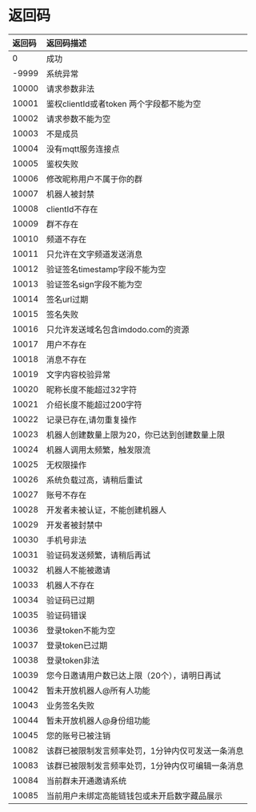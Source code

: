 # 返回码

|返回码|返回码描述| 
|:---------------|:-----| 
|0|成功| 
|-9999|系统异常| 
|10000|请求参数非法| 
|10001|鉴权clientId或者token 两个字段都不能为空| 
|10002|请求参数不能为空| 
|10003|不是成员| 
|10004|没有mqtt服务连接点| 
|10005|鉴权失败| 
|10006|修改昵称用户不属于你的群| 
|10007|机器人被封禁| 
|10008|clientId不存在| 
|10009|群不存在| 
|10010|频道不存在| 
|10011|只允许在文字频道发送消息| 
|10012|验证签名timestamp字段不能为空| 
|10013|验证签名sign字段不能为空| 
|10014|签名url过期| 
|10015|签名失败| 
|10016|只允许发送域名包含imdodo.com的资源| 
|10017|用户不存在| 
|10018|消息不存在| 
|10019|文字内容校验异常| 
|10020|昵称长度不能超过32字符| 
|10021|介绍长度不能超过200字符| 
|10022|记录已存在,请勿重复操作| 
|10023|机器人创建数量上限为20，你已达到创建数量上限| 
|10024|机器人调用太频繁，触发限流| 
|10025|无权限操作| 
|10026|系统负载过高，请稍后重试| 
|10027|账号不存在| 
|10028|开发者未被认证，不能创建机器人| 
|10029|开发者被封禁中| 
|10030|手机号非法| 
|10031|验证码发送频繁，请稍后再试| 
|10032|机器人不能被邀请| 
|10033|机器人不存在| 
|10034|验证码已过期| 
|10035|验证码错误| 
|10036|登录token不能为空| 
|10037|登录token已过期| 
|10038|登录token非法| 
|10039|您今日邀请用户数已达上限（20个），请明日再试| 
|10042|暂未开放机器人@所有人功能| 
|10043|业务签名失败| 
|10044|暂未开放机器人@身份组功能| 
|10045|您的账号已被注销|
|10082|该群已被限制发言频率处罚，1分钟内仅可发送一条消息|
|10083|该群已被限制发言频率处罚，1分钟内仅可编辑一条消息|
|10084|当前群未开通邀请系统|
|10085|当前用户未绑定高能链钱包或未开启数字藏品展示|
